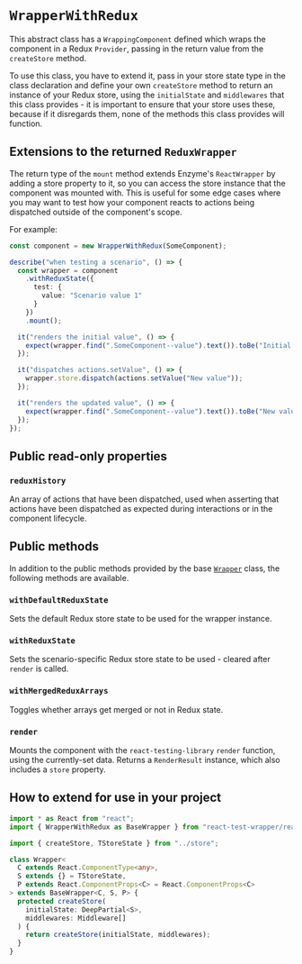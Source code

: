 `WrapperWithRedux`
=================

This abstract class has a `WrappingComponent` defined which wraps the component in a Redux `Provider`,
passing in the return value from the `createStore` method.

To use this class, you have to extend it, pass in your store state type in the class declaration and
define your own `createStore` method to return an instance of your Redux store, using the
`initialState` and `middlewares` that this class provides - it is important to ensure that your
store uses these, because if it disregards them, none of the methods this class provides will function.

Extensions to the returned `ReduxWrapper`
-----------------------------------------

The return type of the `mount` method extends Enzyme's `ReactWrapper` by adding a store property to
it, so you can access the store instance that the component was mounted with. This is useful for
some edge cases where you may want to test how your component reacts to actions being dispatched
outside of the component's scope.

For example:
```typescript jsx
const component = new WrapperWithRedux(SomeComponent);

describe("when testing a scenario", () => {
  const wrapper = component
    .withReduxState({
      test: {
        value: "Scenario value 1"
      }
    })
    .mount();

  it("renders the initial value", () => {
    expect(wrapper.find(".SomeComponent--value").text()).toBe("Initial value");
  });

  it("dispatches actions.setValue", () => {
    wrapper.store.dispatch(actions.setValue("New value"));
  });

  it("renders the updated value", () => {
    expect(wrapper.find(".SomeComponent--value").text()).toBe("New value");
  });
});
```


Public read-only properties
---------------------------

### `reduxHistory`
An array of actions that have been dispatched, used when asserting that actions have been
dispatched as expected during interactions or in the component lifecycle.


Public methods
--------------

In addition to the public methods provided by the base [`Wrapper`](Wrapper.md) class, the following
methods are available.

### `withDefaultReduxState`
Sets the default Redux store state to be used for the wrapper instance.

### `withReduxState`
Sets the scenario-specific Redux store state to be used - cleared after `render` is called.

### `withMergedReduxArrays`
Toggles whether arrays get merged or not in Redux state.

### `render`
Mounts the component with the `react-testing-library` `render` function, using the currently-set data.
Returns a `RenderResult` instance, which also includes a `store` property.


How to extend for use in your project
-------------------------------------

```typescript jsx
import * as React from "react";
import { WrapperWithRedux as BaseWrapper } from "react-test-wrapper/react-testing-library";

import { createStore, TStoreState } from "../store";

class Wrapper<
  C extends React.ComponentType<any>,
  S extends {} = TStoreState,
  P extends React.ComponentProps<C> = React.ComponentProps<C>
> extends BaseWrapper<C, S, P> {
  protected createStore(
    initialState: DeepPartial<S>,
    middlewares: Middleware[]
  ) {
    return createStore(initialState, middlewares);
  }
}
```

